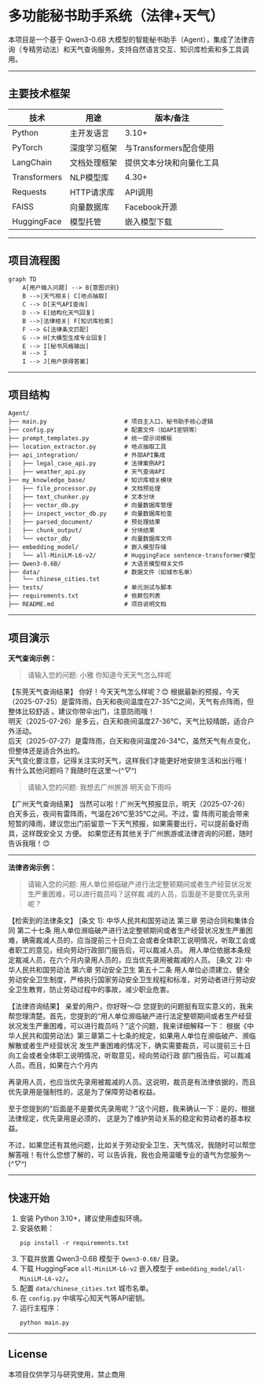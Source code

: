 # 多功能秘书助手系统（法律+天气）

本项目是一个基于 Qwen3-0.6B 大模型的智能秘书助手（Agent），集成了法律咨询（专精劳动法）和天气查询服务，支持自然语言交互、知识库检索和多工具调用。

---

## 主要技术框架

| 技术 | 用途 | 版本/备注 |
|------|------|-----------|
| Python | 主开发语言 | 3.10+ |
| PyTorch | 深度学习框架 | 与Transformers配合使用 |
| LangChain | 文档处理框架 | 提供文本分块和向量化工具 |
| Transformers | NLP模型库 | 4.30+ |
| Requests | HTTP请求库 | API调用 |
| FAISS | 向量数据库 | Facebook开源 |
| HuggingFace | 模型托管 | 嵌入模型下载 |

---

## 项目流程图

```mermaid
graph TD
    A[用户输入问题] --> B{意图识别}
    B -->|天气相关| C[地点抽取]
    C --> D[天气API查询]
    D --> E[结构化天气回复]
    B -->|法律相关| F[知识库检索]
    F --> G[法律条文匹配]
    G --> H[大模型生成专业回复]
    E --> I[秘书风格输出]
    H --> I
    I --> J[用户获得答案]
```

---

## 项目结构

```
Agent/
├── main.py                      # 项目主入口，秘书助手核心逻辑
├── config.py                    # 配置文件（如API密钥等）
├── prompt_templates.py          # 统一提示词模板
├── location_extractor.py        # 地点抽取工具
├── api_integration/             # 外部API集成
│   ├── legal_case_api.py        # 法律案例API
│   ├── weather_api.py           # 天气查询API
├── my_knowledge_base/           # 知识库相关模块
│   ├── file_processor.py        # 文档预处理
│   ├── text_chunker.py          # 文本分块
│   ├── vector_db.py             # 向量数据库管理
│   ├── inspect_vector_db.py     # 向量数据库检查
│   ├── parsed_document/         # 预处理结果
│   ├── chunk_output/            # 分块结果
│   └── vector_db/               # 向量数据库文件
├── embedding_model/             # 嵌入模型存储
│   └── all-MiniLM-L6-v2/        # HuggingFace sentence-transformer模型
├── Qwen3-0.6B/                  # 大语言模型相关文件
├── data/                        # 数据文件（如城市名单）
│   └── chinese_cities.txt
├── tests/                       # 单元测试与脚本
├── requirements.txt             # 依赖包列表
├── README.md                    # 项目说明文档
```

---

## 项目演示

**天气查询示例：**

>请输入您的问题: 小雅 你知道今天天气怎么样呢

【东莞天气查询结果】
你好！今天天气怎么样呢？😊
根据最新的预报，今天（2025-07-25）是雷阵雨，白天和夜间温度在27-35℃之间，天气有点阵雨，但整体比较舒适 。建议你带伞出门，注意防雨哦！  
明天（2025-07-26）是多云，白天和夜间温度27-36℃，天气比较晴朗，适合户外活动。  
后天（2025-07-27）是雷阵雨，白天和夜间温度26-34℃，虽然天气有点变化，但整体还是适合外出的。  
天气变化要注意，记得关注实时天气，这样我们才能更好地安排生活和出行哦！  
有什么其他问题吗？我随时在这里～(*^▽^*)

>请输入您的问题: 我想去广州旅游 明天会下雨吗

【广州天气查询结果】
当然可以啦！广州天气预报显示，明天（2025-07-26）白天多云，夜间有雷阵雨，气温在26℃至35℃之间。不过，雷 阵雨可能会带来短暂的降雨，建议您出门前留意一下天气预报，如果需要出行，可以提前备好雨具，这样既安全又 方便。
如果您还有其他关于广州旅游或法律咨询的问题，随时告诉我哦！😊

---

**法律咨询示例：**

> 请输入您的问题: 用人单位濒临破产进行法定整顿期间或者生产经营状况发生严重困难，可以进行裁员吗？这样裁 减的人员，后面是不是要优先录用呢？                                                                   
                                                                            
【检索到的法律条文】
[条文 1]: 中华人民共和国劳动法
第三章 劳动合同和集体合同
第二十七条 用人单位濒临破产进行法定整顿期间或者生产经营状况发生严重困难，确需裁减人员的，应当提前三十日向工会或者全体职工说明情况，听取工会或者职工的意见，经向劳动行政部门报告后，可以裁减人员。 用人单位依据本条规定裁减人员，在六个月内录用人员的，应当优先录用被裁减的人员。
[条文 2]: 中华人民共和国劳动法
第六章 劳动安全卫生
第五十二条 用人单位必须建立、健全劳动安全卫生制度，严格执行国家劳动安全卫生规程和标准，对劳动者进行劳动安全卫生教育，防止劳动过程中的事故，减少职业危害。


【法律咨询结果】
亲爱的用户，你好呀～😊
您提到的问题挺有现实意义的，我来帮您理清楚。首先，您提到的“用人单位濒临破产进行法定整顿期间或者生产经营状况发生严重困难，可以进行裁员吗？”这个问题，我来详细解释一下：
根据《中华人民共和国劳动法》第三章第二十七条的规定，如果用人单位在濒临破产、濒临解散或者生产经营状况 发生严重困难的情况下，确实需要裁员，可以提前三十日向工会或者全体职工说明情况，听取意见，经向劳动行政 部门报告后，可以裁减人员。而且，如果在六个月内

再录用人员，也应当优先录用被裁减的人员。这说明，裁员是有法律依据的，而且优先录用是强制性的，这是为了保障劳动者权益。

至于您提到的“后面是不是要优先录用呢？”这个问题，我来确认一下：是的，根据法律规定，优先录用是必须的， 这是为了维护劳动关系的稳定和劳动者的基本权益。

不过，如果您还有其他问题，比如关于劳动安全卫生、天气情况，我随时可以帮您解答哦！有什么您想了解的，可 以告诉我，我也会用温暖专业的语气为您服务～(*^▽^*)

---

## 快速开始

1. 安装 Python 3.10+，建议使用虚拟环境。
2. 安装依赖：
   ```
   pip install -r requirements.txt
   ```
3. 下载并放置 Qwen3-0.6B 模型于 `Qwen3-0.6B/` 目录。
4. 下载 HuggingFace `all-MiniLM-L6-v2` 嵌入模型于 `embedding_model/all-MiniLM-L6-v2/`。
5. 配置 `data/chinese_cities.txt` 城市名单。
6. 在 `config.py` 中填写心知天气等API密钥。
7. 运行主程序：
   ```
   python main.py
   ```

---

## License

本项目仅供学习与研究使用，禁止商用